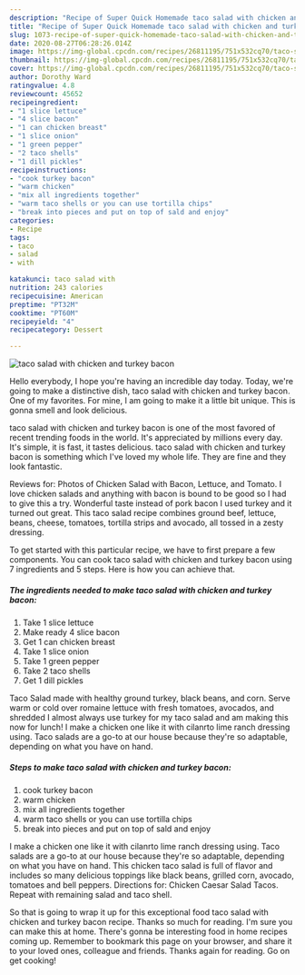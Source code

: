 ```yaml
---
description: "Recipe of Super Quick Homemade taco salad with chicken and turkey bacon"
title: "Recipe of Super Quick Homemade taco salad with chicken and turkey bacon"
slug: 1073-recipe-of-super-quick-homemade-taco-salad-with-chicken-and-turkey-bacon
date: 2020-08-27T06:28:26.014Z
image: https://img-global.cpcdn.com/recipes/26811195/751x532cq70/taco-salad-with-chicken-and-turkey-bacon-recipe-main-photo.jpg
thumbnail: https://img-global.cpcdn.com/recipes/26811195/751x532cq70/taco-salad-with-chicken-and-turkey-bacon-recipe-main-photo.jpg
cover: https://img-global.cpcdn.com/recipes/26811195/751x532cq70/taco-salad-with-chicken-and-turkey-bacon-recipe-main-photo.jpg
author: Dorothy Ward
ratingvalue: 4.8
reviewcount: 45652
recipeingredient:
- "1 slice lettuce"
- "4 slice bacon"
- "1 can chicken breast"
- "1 slice onion"
- "1 green pepper"
- "2 taco shells"
- "1 dill pickles"
recipeinstructions:
- "cook turkey bacon"
- "warm chicken"
- "mix all ingredients together"
- "warm taco shells or you can use tortilla chips"
- "break into pieces and put on top of sald and enjoy"
categories:
- Recipe
tags:
- taco
- salad
- with

katakunci: taco salad with 
nutrition: 243 calories
recipecuisine: American
preptime: "PT32M"
cooktime: "PT60M"
recipeyield: "4"
recipecategory: Dessert

---
```



![taco salad with chicken and turkey bacon](https://img-global.cpcdn.com/recipes/26811195/751x532cq70/taco-salad-with-chicken-and-turkey-bacon-recipe-main-photo.jpg)

Hello everybody, I hope you're having an incredible day today. Today, we're going to make a distinctive dish, taco salad with chicken and turkey bacon. One of my favorites. For mine, I am going to make it a little bit unique. This is gonna smell and look delicious.

taco salad with chicken and turkey bacon is one of the most favored of recent trending foods in the world. It's appreciated by millions every day. It's simple, it is fast, it tastes delicious. taco salad with chicken and turkey bacon is something which I've loved my whole life. They are fine and they look fantastic.

Reviews for: Photos of Chicken Salad with Bacon, Lettuce, and Tomato. I love chicken salads and anything with bacon is bound to be good so I had to give this a try. Wonderful taste instead of pork bacon I used turkey and it turned out great. This taco salad recipe combines ground beef, lettuce, beans, cheese, tomatoes, tortilla strips and avocado, all tossed in a zesty dressing.


To get started with this particular recipe, we have to first prepare a few components. You can cook taco salad with chicken and turkey bacon using 7 ingredients and 5 steps. Here is how you can achieve that.

<!--inarticleads1-->

##### The ingredients needed to make taco salad with chicken and turkey bacon:

1. Take 1 slice lettuce
1. Make ready 4 slice bacon
1. Get 1 can chicken breast
1. Take 1 slice onion
1. Take 1 green pepper
1. Take 2 taco shells
1. Get 1 dill pickles


Taco Salad made with healthy ground turkey, black beans, and corn. Serve warm or cold over romaine lettuce with fresh tomatoes, avocados, and shredded I almost always use turkey for my taco salad and am making this now for lunch! I make a chicken one like it with cilanrto lime ranch dressing using. Taco salads are a go-to at our house because they&#39;re so adaptable, depending on what you have on hand. 

<!--inarticleads2-->

##### Steps to make taco salad with chicken and turkey bacon:

1. cook turkey bacon
1. warm chicken
1. mix all ingredients together
1. warm taco shells or you can use tortilla chips
1. break into pieces and put on top of sald and enjoy


I make a chicken one like it with cilanrto lime ranch dressing using. Taco salads are a go-to at our house because they&#39;re so adaptable, depending on what you have on hand. This chicken taco salad is full of flavor and includes so many delicious toppings like black beans, grilled corn, avocado, tomatoes and bell peppers. Directions for: Chicken Caesar Salad Tacos. Repeat with remaining salad and taco shell. 

So that is going to wrap it up for this exceptional food taco salad with chicken and turkey bacon recipe. Thanks so much for reading. I'm sure you can make this at home. There's gonna be interesting food in home recipes coming up. Remember to bookmark this page on your browser, and share it to your loved ones, colleague and friends. Thanks again for reading. Go on get cooking!
